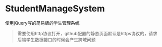 # StudentManageSystem
使用jQuery写的简易版的学生管理系统

> 需要使用http协议打开，github配置的静态页面默认是https协议的，请求后端学生数据接口的时候会产生跨域问题
